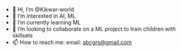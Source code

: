 - 👋 Hi, I’m @Kikwar-world
- 👀 I’m interested in AI, ML
- 🌱 I’m currently learning ML
- 💞️ I’m looking to collaborate on a ML project to train children with skillsets
- 📫 How to reach me: email: abcgrs@gmail.com

<!---
Kikwar-world/Kikwar-world is a ✨ special ✨ repository because its `README.md` (this file) appears on your GitHub profile.
You can click the Preview link to take a look at your changes.
--->
